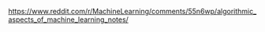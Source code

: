 https://www.reddit.com/r/MachineLearning/comments/55n6wp/algorithmic_aspects_of_machine_learning_notes/